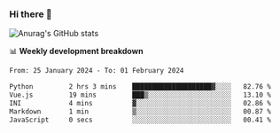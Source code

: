 ### Hi there 👋
![Anurag's GitHub stats](https://github-readme-stats.vercel.app/api?username=jami1024&show_icons=true&theme=radical)

📊 **Weekly development breakdown**
<!--START_SECTION:waka-->

```txt
From: 25 January 2024 - To: 01 February 2024

Python         2 hrs 3 mins    ████████████████████▓░░░░   82.76 %
Vue.js         19 mins         ███▒░░░░░░░░░░░░░░░░░░░░░   13.10 %
INI            4 mins          ▓░░░░░░░░░░░░░░░░░░░░░░░░   02.86 %
Markdown       1 min           ▒░░░░░░░░░░░░░░░░░░░░░░░░   00.87 %
JavaScript     0 secs          ░░░░░░░░░░░░░░░░░░░░░░░░░   00.41 %
```

<!--END_SECTION:waka-->
<!--
**jami1024/jami1024** is a ✨ _special_ ✨ repository because its `README.md` (this file) appears on your GitHub profile.

Here are some ideas to get you started:

- 🔭 I’m currently working on ...
- 🌱 I’m currently learning ...
- 👯 I’m looking to collaborate on ...
- 🤔 I’m looking for help with ...
- 💬 Ask me about ...
- 📫 How to reach me: ...
- 😄 Pronouns: ...
- ⚡ Fun fact: ...
-->
